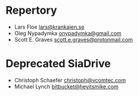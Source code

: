 # Repertory
* Lars Floe <lars@krankajen.se>
* Oleg Nypadymka <onypadymka@gmail.com>
* Scott E. Graves <scott.e.graves@protonmail.com>

# Deprecated SiaDrive
* Christoph Schaefer <christoph@vcomtec.com>
* Michael Lynch <bitbucket@heyitsmike.com>
